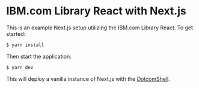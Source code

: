 # IBM.com Library React with Next.js

This is an example Next.js setup utilizing the IBM.com Library React. To get
started:

```bash
$ yarn install
```

Then start the application:

```bash
$ yarn dev
```

This will deploy a vanilla instance of Next.js with the
[DotcomShell](https://github.com/carbon-design-system/ibm-dotcom-library/blob/master/packages/react/src/components/DotcomShell/README.md).
